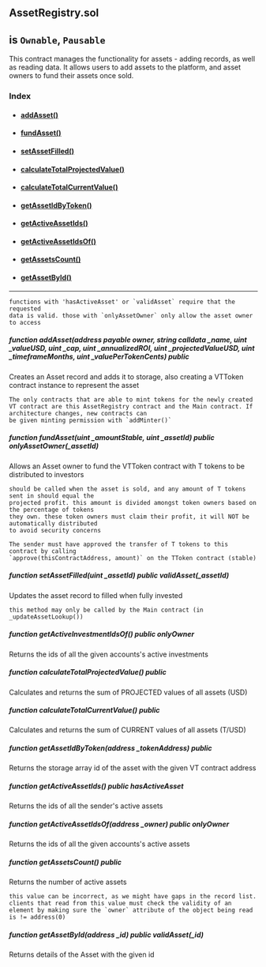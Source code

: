 ## AssetRegistry.sol
## is `Ownable`, `Pausable`

This contract manages the functionality for assets - adding records, as well as reading data. It allows users to add assets to the platform, and asset owners to fund their assets once sold.

### Index

- #### [addAsset()](#addAsset)
- #### [fundAsset()](#fundAsset)
- #### [setAssetFilled()](setAssetFilled)
- #### [calculateTotalProjectedValue()](calculateTotalProjectedValue)
- #### [calculateTotalCurrentValue()](calculateTotalCurrentValue)
- #### [getAssetIdByToken()](getAssetIdByToken)
- #### [getActiveAssetIds()](getActiveAssetIds)
- #### [getActiveAssetIdsOf()](#getActiveAssetIdsOf)
- #### [getAssetsCount()](#getAssetsCount)
- #### [getAssetById()](#getAssetById)
----
```
functions with 'hasActiveAsset' or `validAsset` require that the requested
data is valid. those with `onlyAssetOwner` only allow the asset owner to access
```

##### function addAsset(address payable owner, string calldata \_name, uint \_valueUSD, uint \_cap, uint \_annualizedROI, uint \_projectedValueUSD, uint \_timeframeMonths, uint \_valuePerTokenCents) public <a name="addAsset"></a>
Creates an Asset record and adds it to storage, also creating a VTToken contract instance to represent the asset
```
The only contracts that are able to mint tokens for the newly created VT contract are this AssetRegistry contract and the Main contract. If architecture changes, new contracts can
be given minting permission with `addMinter()`
```

##### function fundAsset(uint \_amountStable, uint \_assetId) public onlyAssetOwner(\_assetId)<a name="fundAsset"></a>
Allows an Asset owner to fund the VTToken contract with T tokens to be distributed to investors
```
should be called when the asset is sold, and any amount of T tokens sent in should equal the
projected profit. this amount is divided amongst token owners based on the percentage of tokens
they own. these token owners must claim their profit, it will NOT be automatically distributed
to avoid security concerns
```

```
The sender must have approved the transfer of T tokens to this contract by calling
`approve(thisContractAddress, amount)` on the TToken contract (stable)
```

##### function setAssetFilled(uint \_assetId) public validAsset(\_assetId) <a name="getActiveInvestmentIds"></a>
Updates the asset record to filled when fully invested
```
this method may only be called by the Main contract (in _updateAssetLookup())
```

##### function getActiveInvestmentIdsOf() public onlyOwner <a name="getActiveInvestmentIdsOf"></a>
Returns the ids of all the given accounts's active investments


##### function calculateTotalProjectedValue() public <a name="calculateTotalProjectedValue"></a>
Calculates and returns the sum of PROJECTED values of all assets (USD)

##### function calculateTotalCurrentValue() public <a name="calculateTotalCurrentValue"></a>
Calculates and returns the sum of CURRENT values of all assets (T/USD)

##### function getAssetIdByToken(address \_tokenAddress) public <a name="getAssetIdByToken"></a>
Returns the storage array id of the asset with the given VT contract address

##### function getActiveAssetIds() public hasActiveAsset <a name="getActiveAssetIds"></a>
Returns the ids of all the sender's active assets

##### function getActiveAssetIdsOf(address \_owner) public onlyOwner <a name="getActiveAssetIdsOf"></a>
Returns the ids of all the given accounts's active assets

##### function getAssetsCount() public <a name="getAssetsCount"></a>
Returns the number of active assets
```
this value can be incorrect, as we might have gaps in the record list. clients that read from this value must check the validity of an element by making sure the `owner` attribute of the object being read is != address(0)
```

##### function getAssetById(address \_id) public validAsset(\_id) <a name="getAssetById"></a>
Returns details of the Asset with the given id
